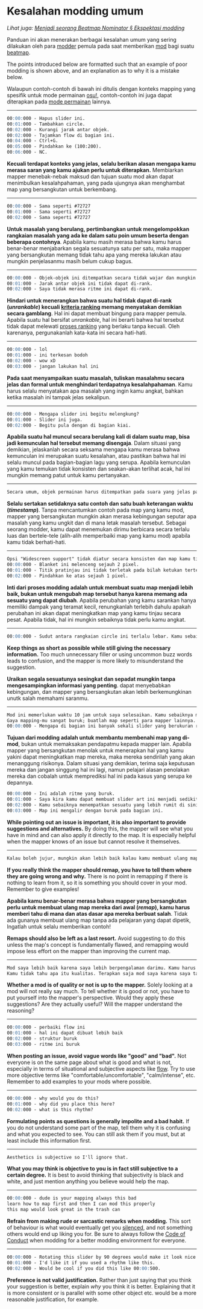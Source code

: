 # Kesalahan modding umum

*Lihat juga: [Menjadi seorang Beatmap Nominator § Ekspektasi modding](/wiki/People/Beatmap_Nominators/Becoming_a_Beatmap_Nominator)*

Panduan ini akan menerakan berbagai kesalahan umum yang sering dilakukan oleh para [modder](/wiki/Modding/Modder) pemula pada saat memberikan [mod](/wiki/Modding) bagi suatu [beatmap](/wiki/Beatmap).

The points introduced below are formatted such that an example of poor modding is shown above, and an explanation as to why it is a mistake below.

Walaupun contoh-contoh di bawah ini ditulis dengan konteks mapping yang spesifik untuk mode permainan [osu!](/wiki/Game_mode/osu!), contoh-contoh ini juga dapat diterapkan pada [mode permainan](/wiki/Game_mode) lainnya.

---

```md
00:00:000 - Hapus slider ini.
00:01:000 - Tambahkan circle.
00:02:000 - Kurangi jarak antar objek.
00:02:000 - Tajamkan flow di bagian ini.
00:04:000 - Ctrl+G.
00:05:000 - Pindahkan ke (100:200).
00:06:000 - NC.
```

**Kecuali terdapat konteks yang jelas, selalu berikan alasan mengapa kamu merasa saran yang kamu ajukan perlu untuk diterapkan.** Membiarkan mapper menebak-nebak maksud dan tujuan suatu mod akan dapat menimbulkan kesalahpahaman, yang pada ujungnya akan menghambat map yang bersangkutan untuk berkembang.

---

```md
00:00:000 - Sama seperti #72727
00:01:000 - Sama seperti #72727
00:02:000 - Sama seperti #72727
```

**Untuk masalah yang berulang, pertimbangkan untuk mengelompokkan rangkaian masalah yang ada ke dalam satu poin umum beserta dengan beberapa contohnya**. Apabila kamu masih merasa bahwa kamu harus benar-benar menjabarkan segala sesuatunya satu per satu, maka mapper yang bersangkutan memang tidak tahu apa yang mereka lakukan atau mungkin penjelasanmu masih belum cukup bagus.

---

```md
00:00:000 - Objek-objek ini ditempatkan secara tidak wajar dan mungkin tidak akan dapat di-rank.
00:01:000 - Jarak antar objek ini tidak dapat di-rank.
00:02:000 - Saya tidak merasa ritme ini dapat di-rank.
```

**Hindari untuk menerangkan bahwa suatu hal tidak dapat di-rank (*unrankable*) kecuali [kriteria ranking](/wiki/Ranking_criteria) memang menyatakan demikian secara gamblang**. Hal ini dapat membuat bingung para mapper pemula. Apabila suatu hal bersifat *unrankable*, hal ini berarti bahwa hal tersebut tidak dapat melewati [proses ranking](/wiki/Beatmap_ranking_procedure) yang berlaku tanpa kecuali. Oleh karenanya, pergunakanlah kata-kata ini secara hati-hati.

---

```md
00:00:000 - lol
00:01:000 - ini terkesan bodoh
00:02:000 - wow xD
00:03:000 - jangan lakukan hal ini
```

**Pada saat menyampaikan suatu masalah, tuliskan masalahmu secara jelas dan formal untuk menghindari terdapatnya kesalahpahaman**. Kamu harus selalu menyatakan apa masalah yang ingin kamu angkat, bahkan ketika masalah ini tampak jelas sekalipun.

---

```md
00:00:000 - Mengapa slider ini begitu melengkung?
00:01:000 - Slider ini juga.
00:02:000 - Begitu pula dengan di bagian kiai.
```

**Apabila suatu hal muncul secara berulang kali di dalam suatu map, bisa jadi kemunculan hal tersebut memang disengaja**. Dalam situasi yang demikian, jelaskanlah secara seksama mengapa kamu merasa bahwa kemunculan ini merupakan suatu kesalahan, atau pastikan bahwa hal ini selalu muncul pada bagian-bagian lagu yang serupa. Apabila kemunculan yang kamu temukan tidak konsisten dan seakan-akan terlihat acak, hal ini mungkin memang patut untuk kamu pertanyakan.

---

```md
Secara umum, objek permainan harus ditempatkan pada suara yang jelas pada lagu agar suara tersebut dapat direpresentasikan dengan baik. Menjaga agar tingkat kepadatan ritme setara dengan intensitas lagu adalah /.../
```

**Selalu sertakan setidaknya satu contoh dan satu buah keterangan waktu (*timestamp*)**. Tanpa mencantumkan contoh pada map yang kamu mod, mapper yang bersangkutan mungkin akan merasa kebingungan seputar apa masalah yang kamu ungkit dan di mana letak masalah tersebut. Sebagai seorang modder, kamu dapat menemukan dirimu berbicara secara terlalu luas dan bertele-tele (alih-alih memperbaiki map yang kamu mod) apabila kamu tidak berhati-hati.

---

```md
Opsi "Widescreen support" tidak diatur secara konsisten dan map kamu tidak memiliki storyboard. Nonaktifkan pilihan ini pada seluruh tingkat kesulitan.
00:00:000 - Blanket ini melenceng sejauh 2 pixel.
00:01:000 - Titik pratinjau ini tidak terletak pada bilah ketukan tertentu. Cobalah untuk menempatkan titik ini sesuai dengan ketukan.
00:02:000 - Pindahkan ke atas sejauh 1 pixel.
```

**Inti dari proses modding adalah untuk membuat suatu map menjadi lebih baik, bukan untuk mengubah map tersebut hanya karena memang ada sesuatu yang dapat diubah**. Apabila perubahan yang kamu sarankan hanya memiliki dampak yang teramat kecil, renungkanlah terlebih dahulu apakah perubahan ini akan dapat meningkatkan map yang kamu tinjau secara pesat. Apabila tidak, hal ini mungkin sebaiknya tidak perlu kamu angkat.

---

```md
00:00:000 - Sudut antara rangkaian circle ini terlalu lebar. Kamu sebaiknya mencoba untuk menempatkan sudut yang tajam di antara circle-circle ini. Hal ini karena sudut yang tajam akan lebih nyaman untuk dimainkan, terutama apabila ditempatkan mengikuti flow yang melingkar. Sudut yang tajam memungkinkan para pemain untuk menjentikkan kursor mereka ke masing-masing objek secara lebih halus, karena momentum kursor...
```

**Keep things as short as possible while still giving the necessary information.** Too much unnecessary filler or using uncommon buzz words leads to confusion, and the mapper is more likely to misunderstand the suggestion.

**Uraikan segala sesuatunya sesingkat dan sepadat mungkin tanpa mengesampingkan informasi yang penting**. dapat menyebabkan kebingungan, dan mapper yang bersangkutan akan lebih berkemungkinan unutk salah memahami saranmu.

---

```md
Mod ini memerlukan waktu 10 jam untuk saya selesaikan. Kamu sebaiknya menerapkan saran saya.
Gaya mapping-mu sangat buruk; buatlah map seperti para mapper lainnya.
00:00:000 - Mengapa di bagian ini banyak sekali slider yang berukuran raksasa? Petakanlah bagian ini dengan benar.
```

**Tujuan dari modding adalah untuk membantu membenahi map yang di-mod**, bukan untuk memaksakan pendapatmu kepada mapper lain. Apabila mapper yang bersangkutan menolak untuk menerapkan hal yang kamu yakini dapat meningkatkan map mereka, maka mereka sendirilah yang akan menanggung risikonya. Dalam situasi yang demikian, terima saja keputusan mereka dan jangan singgung hal ini lagi, namun pelajari alasan penolakan mereka dan cobalah untuk memprediksi hal ini pada kasus yang serupa ke depannya.

```md
00:00:000 - Ini adalah ritme yang buruk.
00:01:000 - Saya kira kamu dapat membuat slider art ini menjadi sedikit lebih cantik. Cobalah untuk menggunakan beberapa bentuk yang lebih estetik.
00:02:000 - Kamu sebaiknya menempatkan sesuatu yang lebih rumit di sini, karena pola yang kamu miliki saat ini terasa terlalu sederhana dibanding lagunya.
00:03:000 - Map ini mengalir dengan buruk pada bagian ini.
```

**While pointing out an issue is important, it is also important to provide suggestions and alternatives.** By doing this, the mapper will see what you have in mind and can also apply it directly to the map. It is especially helpful when the mapper knows of an issue but cannot resolve it themselves.

---

```md
Kalau boleh jujur, mungkin akan lebih baik kalau kamu membuat ulang map ini dari awal saja.
```

**If you really think the mapper should remap, you have to tell them where they are going wrong and why.** There is no point in remapping if there is nothing to learn from it, so it is something you should cover in your mod. Remember to give examples!

**Apabila kamu benar-benar merasa bahwa mapper yang bersangkutan perlu untuk membuat ulang map mereka dari awal (*remap*), kamu harus memberi tahu di mana dan atas dasar apa mereka berbuat salah**. Tidak ada gunanya membuat ulang map tanpa ada pelajaran yang dapat dipetik, Ingatlah untuk selalu memberikan contoh!

**Remaps should also be left as a last resort.** Avoid suggesting to do this unless the map's concept is fundamentally flawed, and remapping would impose less effort on the mapper than improving the current map.

---

```md
Mod saya lebih baik karena saya lebih berpengalaman darimu. Kamu harus menerapkannya apa pun yang terjadi!
Kamu tidak tahu apa itu kualitas. Terapkan saja mod saya karena saya tahu persis apa itu kualitas.
```

**Whether a mod is of quality or not is up to the mapper.** Solely looking at a mod will not really say much. To tell whether it is good or not, you have to put yourself into the mapper's perspective. Would they apply these suggestions? Are they actually useful? Will the mapper understand the reasoning?

---

```md
00:00:000 - perbaiki flow ini
00:01:000 - hal ini dapat dibuat lebih baik
00:02:000 - struktur buruk
00:03:000 - ritme ini buruk
```

**When posting an issue, avoid vague words like "good" and "bad".** Not everyone is on the same page about what is good and what is not, especially in terms of situational and subjective aspects like [flow](/wiki/Beatmapping/Mapping_techniques/Flow). Try to use more objective terms like "comfortable/uncomfortable", "calm/intense", etc. Remember to add examples to your mods where possible.

---

```md
00:00:000 - why would you do this?
00:01:000 - why did you place this here?
00:02:000 - what is this rhythm?
```

**Formulating points as questions is generally impolite and a bad habit.** If you do not understand some part of the map, tell them why it is confusing and what you expected to see. You can still ask them if you must, but at least include this information first.

---

```md
Aesthetics is subjective so I'll ignore that.
```

**What you may think is objective to you is in fact still subjective to a certain degree.** It is best to avoid thinking that subjectivity is black and white, and just mention anything you believe would help the map.

---

```md
00:00:000 - dude is your mapping always this bad
learn how to map first and then I can mod this properly
this map would look great in the trash can
```

**Refrain from making rude or sarcastic remarks when modding.** This sort of behaviour is what would eventually get you [silenced](/wiki/Silence), and not something others would end up liking you for. Be sure to always follow the [Code of Conduct](/wiki/Rules/Code_of_conduct_for_modding_and_mapping#making-a-mod-post) when modding for a better modding environment for everyone.

---

```md
00:00:000 - Rotating this slider by 90 degrees would make it look nice.
00:01:000 - I'd like it if you used a rhythm like this.
00:02:000 - Would be cool if you did this like 00:00:500.
```

**Preference is not valid justification.** Rather than just saying that you think your suggestion is better, explain *why* you think it is better. Explaining that it is more consistent or is parallel with some other object etc. would be a more reasonable justification, for example.
